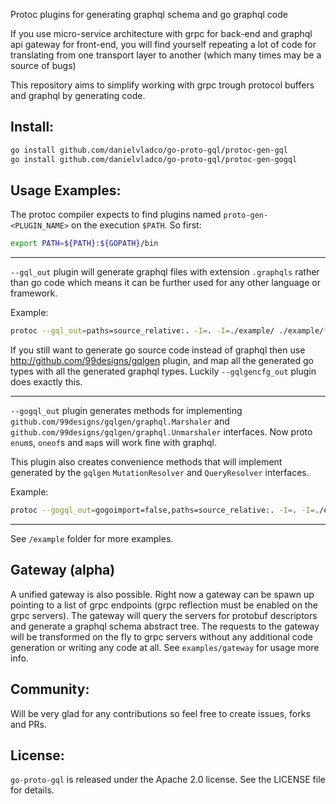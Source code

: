 Protoc plugins for generating graphql schema and go graphql code

If you use micro-service architecture with grpc for back-end and graphql api gateway for front-end, you will find yourself
repeating a lot of code for translating from one transport layer to another (which many times may be a source of bugs)

This repository aims to simplify working with grpc trough protocol buffers and graphql by generating code.

Install:
-

```sh
go install github.com/danielvladco/go-proto-gql/protoc-gen-gql
go install github.com/danielvladco/go-proto-gql/protoc-gen-gogql
```

Usage Examples:
-
The protoc compiler expects to find plugins named `proto-gen-<PLUGIN_NAME>` on the execution `$PATH`. So first:

```sh
export PATH=${PATH}:${GOPATH}/bin
```

---
`--gql_out` plugin will generate graphql files with extension `.graphqls` 
rather than go code which means it can be further used for any other language or framework.

Example: 
```sh
protoc --gql_out=paths=source_relative:. -I=. -I=./example/ ./example/*.proto
```

If you still want to generate go source code instead of graphql then use 
http://github.com/99designs/gqlgen plugin, and map all the generated go types with all the generated graphql types. 
Luckily `--gqlgencfg_out` plugin does exactly this. 

---
`--gogql_out` plugin generates methods for implementing
`github.com/99designs/gqlgen/graphql.Marshaler` and `github.com/99designs/gqlgen/graphql.Unmarshaler` interfaces. Now proto `enum`s, `oneof`s and `map`s will work fine with graphql. 

This plugin also creates convenience methods that will implement generated by the `gqlgen` `MutationResolver` and `QueryResolver` interfaces.

Example:
```sh
protoc --gogql_out=gogoimport=false,paths=source_relative:. -I=. -I=./example/ ./example/*.proto
``` 

---
See `/example` folder for more examples.

## Gateway (alpha)
A unified gateway is also possible. Right now a gateway can be spawn up 
pointing to a list of grpc endpoints (grpc reflection must be enabled on the grpc servers).
The gateway will query the servers for protobuf descriptors and generate a graphql schema abstract tree.
The requests to the gateway will be transformed on the fly to grpc servers without any additional code generation 
or writing any code at all. See `examples/gateway` for usage more info. 

## Community:
Will be very glad for any contributions so feel free to create issues, forks and PRs.

## License:

`go-proto-gql` is released under the Apache 2.0 license. See the LICENSE file for details.
